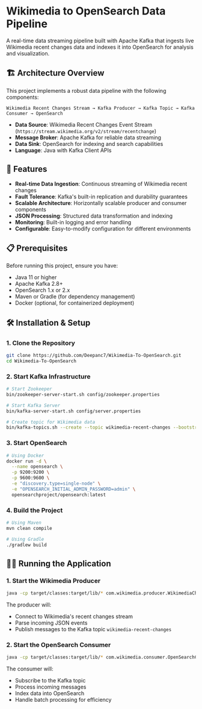 # Wikimedia to OpenSearch Data Pipeline

A real-time data streaming pipeline built with Apache Kafka that ingests live Wikimedia recent changes data and indexes it into OpenSearch for analysis and visualization.

## 🏗️ Architecture Overview

This project implements a robust data pipeline with the following components:

```
Wikimedia Recent Changes Stream → Kafka Producer → Kafka Topic → Kafka Consumer → OpenSearch
```

- **Data Source**: Wikimedia Recent Changes Event Stream (`https://stream.wikimedia.org/v2/stream/recentchange`)
- **Message Broker**: Apache Kafka for reliable data streaming
- **Data Sink**: OpenSearch for indexing and search capabilities
- **Language**: Java with Kafka Client APIs

## 🚀 Features

- **Real-time Data Ingestion**: Continuous streaming of Wikimedia recent changes
- **Fault Tolerance**: Kafka's built-in replication and durability guarantees
- **Scalable Architecture**: Horizontally scalable producer and consumer components
- **JSON Processing**: Structured data transformation and indexing
- **Monitoring**: Built-in logging and error handling
- **Configurable**: Easy-to-modify configuration for different environments

## 📋 Prerequisites

Before running this project, ensure you have:

- Java 11 or higher
- Apache Kafka 2.8+
- OpenSearch 1.x or 2.x
- Maven or Gradle (for dependency management)
- Docker (optional, for containerized deployment)

## 🛠️ Installation & Setup

### 1. Clone the Repository
```bash
git clone https://github.com/Deepanc7/Wikimedia-To-OpenSearch.git
cd Wikimedia-To-OpenSearch
```

### 2. Start Kafka Infrastructure
```bash
# Start Zookeeper
bin/zookeeper-server-start.sh config/zookeeper.properties

# Start Kafka Server
bin/kafka-server-start.sh config/server.properties

# Create topic for Wikimedia data
bin/kafka-topics.sh --create --topic wikimedia-recent-changes --bootstrap-server localhost:9092 --partitions 3 --replication-factor 1
```

### 3. Start OpenSearch
```bash
# Using Docker
docker run -d \
  --name opensearch \
  -p 9200:9200 \
  -p 9600:9600 \
  -e "discovery.type=single-node" \
  -e "OPENSEARCH_INITIAL_ADMIN_PASSWORD=admin" \
  opensearchproject/opensearch:latest
```

### 4. Build the Project
```bash
# Using Maven
mvn clean compile

# Using Gradle
./gradlew build
```

## 🏃‍♂️ Running the Application

### 1. Start the Wikimedia Producer
```bash
java -cp target/classes:target/lib/* com.wikimedia.producer.WikimediaChangesProducer
```

The producer will:
- Connect to Wikimedia's recent changes stream
- Parse incoming JSON events
- Publish messages to the Kafka topic `wikimedia-recent-changes`

### 2. Start the OpenSearch Consumer
```bash
java -cp target/classes:target/lib/* com.wikimedia.consumer.OpenSearchConsumer
```

The consumer will:
- Subscribe to the Kafka topic
- Process incoming messages
- Index data into OpenSearch
- Handle batch processing for efficiency

```

